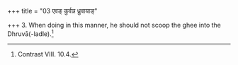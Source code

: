 +++
title = "03 एवङ् कुर्वन्न ध्रुवायाङ्"

+++
3. When doing in this manner, he should not scoop the ghee into the Dhruvā(-ladle).[^1]  


[^1]: Contrast VIII. 10.4.  
